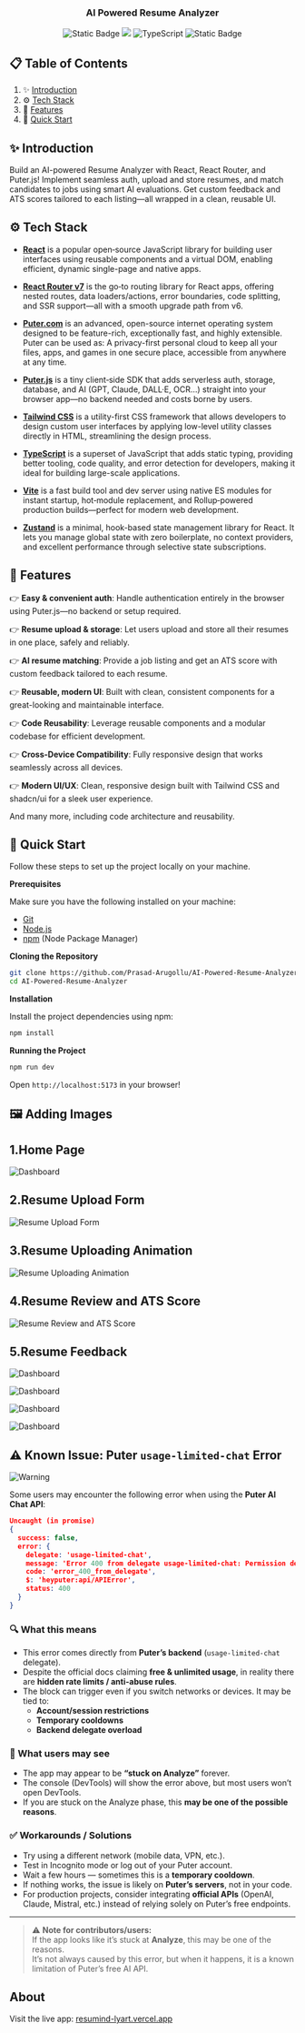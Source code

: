 <div align="center">
  <h3 align="center">AI Powered Resume Analyzer</h3>
</div>
  <div align="center">
    <img alt="Static Badge" src="https://img.shields.io/badge/React-4c84f3?style=for-the-badge&logo=react&logoColor=white">
        <img src="https://img.shields.io/badge/-Tailwind-38B2AC?style=for-the-badge&logo=tailwind-css&logoColor=white" />
        <img src="https://img.shields.io/badge/-TypeScript-black?style=for-the-badge&logoColor=white&logo=typescript&color=3178C6" alt="TypeScript" />
    <img alt="Static Badge" src="https://img.shields.io/badge/Puter.js-181758?style=for-the-badge&logoColor=white">
  </div>


## 📋 <a name="table">Table of Contents</a>

1. ✨ [Introduction](#introduction)
2. ⚙️ [Tech Stack](#tech-stack)
3. 🔋 [Features](#features)
4. 🤸 [Quick Start](#quick-start)


## <a name="introduction">✨ Introduction</a>

Build an AI-powered Resume Analyzer with React, React Router, and Puter.js! Implement seamless auth, upload and store resumes, and match candidates to jobs using smart AI evaluations. Get custom feedback and ATS scores tailored to each listing—all wrapped in a clean, reusable UI.


## <a name="tech-stack">⚙️ Tech Stack</a>

- **[React](https://react.dev/)** is a popular open‑source JavaScript library for building user interfaces using reusable components and a virtual DOM, enabling efficient, dynamic single-page and native apps.

- **[React Router v7](https://reactrouter.com/)** is the go‑to routing library for React apps, offering nested routes, data loaders/actions, error boundaries, code splitting, and SSR support—all with a smooth upgrade path from v6.

- **[Puter.com](https://jsm.dev/resumind-puter)** is an advanced, open-source internet operating system designed to be feature-rich, exceptionally fast, and highly extensible. Puter can be used as: A privacy-first personal cloud to keep all your files, apps, and games in one secure place, accessible from anywhere at any time.

- **[Puter.js](https://jsm.dev/resumind-puterjs)** is a tiny client‑side SDK that adds serverless auth, storage, database, and AI (GPT, Claude, DALL·E, OCR…) straight into your browser app—no backend needed and costs borne by users.

- **[Tailwind CSS](https://tailwindcss.com/)** is a utility-first CSS framework that allows developers to design custom user interfaces by applying low-level utility classes directly in HTML, streamlining the design process.

- **[TypeScript](https://www.typescriptlang.org/)** is a superset of JavaScript that adds static typing, providing better tooling, code quality, and error detection for developers, making it ideal for building large-scale applications.

- **[Vite](https://vite.dev/)** is a fast build tool and dev server using native ES modules for instant startup, hot‑module replacement, and Rollup‑powered production builds—perfect for modern web development.

- **[Zustand](https://github.com/pmndrs/zustand)** is a minimal, hook-based state management library for React. It lets you manage global state with zero boilerplate, no context providers, and excellent performance through selective state subscriptions.

## <a name="features">🔋 Features</a>

👉 **Easy & convenient auth**: Handle authentication entirely in the browser using Puter.js—no backend or setup required.

👉 **Resume upload & storage**: Let users upload and store all their resumes in one place, safely and reliably.

👉 **AI resume matching**: Provide a job listing and get an ATS score with custom feedback tailored to each resume.

👉 **Reusable, modern UI**: Built with clean, consistent components for a great-looking and maintainable interface.

👉 **Code Reusability**: Leverage reusable components and a modular codebase for efficient development.

👉 **Cross-Device Compatibility**: Fully responsive design that works seamlessly across all devices.

👉 **Modern UI/UX**: Clean, responsive design built with Tailwind CSS and shadcn/ui for a sleek user experience.

And many more, including code architecture and reusability.

## <a name="quick-start">🤸 Quick Start</a>

Follow these steps to set up the project locally on your machine.

**Prerequisites**

Make sure you have the following installed on your machine:

- [Git](https://git-scm.com/)
- [Node.js](https://nodejs.org/en)
- [npm](https://www.npmjs.com/) (Node Package Manager)

**Cloning the Repository**

```bash
git clone https://github.com/Prasad-Arugollu/AI-Powered-Resume-Analyzer.git
cd AI-Powered-Resume-Analyzer
```

**Installation**

Install the project dependencies using npm:

```bash
npm install
```

**Running the Project**

```bash
npm run dev
```

Open `http://localhost:5173` in your browser!

## 🖼️ Adding Images

## <a name="home-page">1.Home Page</a>
![Dashboard](Screenshots/1.png)

## <a name="home-page">2.Resume Upload Form</a>
![Resume Upload Form](Screenshots/2.png)

## <a name="home-page">3.Resume Uploading Animation</a>
![Resume Uploading Animation](Screenshots/3.png)

## <a name="home-page">4.Resume Review and ATS Score</a>
![Resume Review and ATS Score](Screenshots/4.png)

## <a name="home-page">5.Resume Feedback</a>
![Dashboard](Screenshots/5.png)

![Dashboard](Screenshots/6.png)

![Dashboard](Screenshots/7.png)

![Dashboard](Screenshots/8.png)

## ⚠️ Known Issue: Puter `usage-limited-chat` Error

![Warning](https://img.shields.io/badge/Warning-Puter%20API%20Limit%20Detected-red?style=for-the-badge)

Some users may encounter the following error when using the **Puter AI Chat API**:



```json
Uncaught (in promise)
{
  success: false,
  error: {
    delegate: 'usage-limited-chat',
    message: 'Error 400 from delegate usage-limited-chat: Permission denied.',
    code: 'error_400_from_delegate',
    $: 'heyputer:api/APIError',
    status: 400
  }
}

```




### 🔍 What this means
- This error comes directly from **Puter’s backend** (`usage-limited-chat` delegate).  
- Despite the official docs claiming **free & unlimited usage**, in reality there are **hidden rate limits / anti-abuse rules**.  
- The block can trigger even if you switch networks or devices. It may be tied to:
  - **Account/session restrictions**
  - **Temporary cooldowns**
  - **Backend delegate overload**

### 🛑 What users may see
- The app may appear to be **“stuck on Analyze”** forever.  
- The console (DevTools) will show the error above, but most users won’t open DevTools.  
- If you are stuck on the Analyze phase, this **may be one of the possible reasons**.  

### ✅ Workarounds / Solutions
- Try using a different network (mobile data, VPN, etc.).
- Test in Incognito mode or log out of your Puter account.
- Wait a few hours — sometimes this is a **temporary cooldown**.
- If nothing works, the issue is likely on **Puter’s servers**, not in your code.
- For production projects, consider integrating **official APIs** (OpenAI, Claude, Mistral, etc.) instead of relying solely on Puter’s free endpoints.

---

> ⚠️ **Note for contributors/users:**  
> If the app looks like it’s stuck at **Analyze**, this may be one of the reasons.  
> It’s not always caused by this error, but when it happens, it is a known limitation of Puter’s free AI API.



## About

Visit the live app: [resumind-lyart.vercel.app](https://resumind-lyart.vercel.app/)




